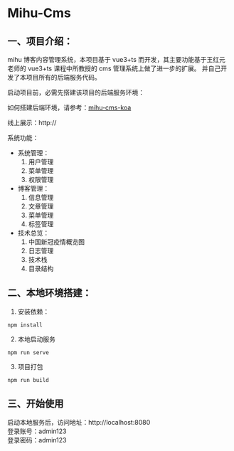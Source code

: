 # Mihu-Cms

## 一、项目介绍：

mihu 博客内容管理系统，本项目基于 vue3+ts 而开发，其主要功能基于王红元老师的 vue3+ts 课程中所教授的 cms 管理系统上做了进一步的扩展。 并自己开发了本项目所有的后端服务代码。

启动项目前，必需先搭建该项目的后端服务环境：

如何搭建后端环境，请参考：[mihu-cms-koa](https://github.com/mihu915/mihu-cms-koa.git)

线上展示：http://

系统功能：

- 系统管理：
  1. 用户管理
  2. 菜单管理
  3. 权限管理
- 博客管理：
  1. 信息管理
  2. 文章管理
  3. 菜单管理
  4. 标签管理
- 技术总览：
  1. 中国新冠疫情概览图
  2. 日志管理
  3. 技术栈
  4. 目录结构

## 二、本地环境搭建：

1. 安装依赖：

```
npm install
```

2. 本地启动服务

```
npm run serve
```

3. 项目打包

```
npm run build
```

## 三、开始使用

启动本地服务后，访问地址：http://localhost:8080  
登录账号：admin123  
登录密码：admin123
